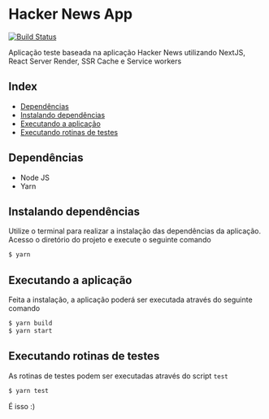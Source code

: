 # Hacker News App

[![Build Status](https://travis-ci.org/guihsouza/hacker-news.svg?branch=master)](https://travis-ci.org/guihsouza/hacker-news)

Aplicação teste baseada na aplicação Hacker News utilizando NextJS, React Server Render, SSR Cache e Service workers

## Index

- [Dependências](#dependências)
- [Instalando dependências](#instalando-dependências)
- [Executando a aplicação](#executando-a-aplicação)
- [Executando rotinas de testes](#executando-rotinas-de-testes)

## Dependências

- Node JS
- Yarn

## Instalando dependências

Utilize o terminal para realizar a instalação das dependências da aplicação.
Acesso o diretório do projeto e execute o seguinte comando

```bash
$ yarn
```

## Executando a aplicação

Feita a instalação, a aplicação poderá ser executada através do seguinte comando

```bash
$ yarn build
$ yarn start
```

## Executando rotinas de testes

As rotinas de testes podem ser executadas através do script `test`

```bash
$ yarn test
```

É isso :)
